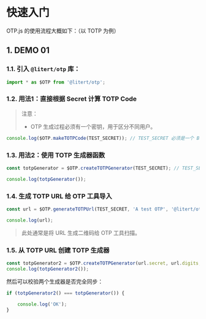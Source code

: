 # 快速入门

OTP.js 的使用流程大概如下：（以 TOTP 为例）

## 1. DEMO 01

### 1.1. 引入 `@litert/otp` 库：

```ts
import * as $OTP from '@litert/otp';
```

### 1.2. 用法1：直接根据 Secret 计算 TOTP Code

> 注意：
> - OTP 生成过程必须有一个密钥，用于区分不同用户。

```ts
console.log($OTP.makeTOTPCode(TEST_SECRET)); // TEST_SECRET 必须是一个 Buffer。
```

### 1.3. 用法2：使用 TOTP 生成器函数

```ts
const totpGenerator = $OTP.createTOTPGenerator(TEST_SECRET); // TEST_SECRET 必须是一个 Buffer。

console.log(totpGenerator());
```

### 1.4. 生成 TOTP URL 给 OTP 工具导入

```ts
const url = $OTP.generateTOTPUrl(TEST_SECRET, 'A test OTP', '@litert/otp');

console.log(url);
```

> 此处通常是将 URL 生成二维码给 OTP 工具扫描。

### 1.5. 从 TOTP URL 创建 TOTP 生成器

```ts
const totpGenerator2 = $OTP.createTOTPGenerator(url.secret, url.digits, url.period);
console.log(totpGenerator2());
```

然后可以校验两个生成器是否完全同步：

```ts
if (totpGenerator2() === totpGenerator()) {

    console.log('OK');
}
```
